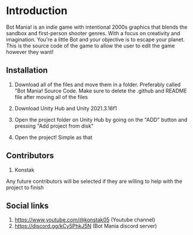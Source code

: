 # Introduction

Bot Mania! is an indie game with intentional 2000s graphics that blends the sandbox and first-person shooter genres. With a focus on creativity and imagination. You're a little Bot and your objective is to escape your planet. This is the source code of the game to allow the user to edit the game however they want!

## Installation

1. Download all of the files and move them in a folder. Preferably called "Bot Mania! Source Code. Make sure to delete the .github and README file after moving all of the files

2. Download Unity Hub and Unity 2021.3.16f1

3. Open the project folder on Unity Hub by going on the "ADD" button and pressing "Add project from disk"

4. Open the project! Simple as that

## Contributors

1. Konstak

Any future contributors will be selected if they are willing to help with the project to finish

## Social links

1. https://www.youtube.com/@konstak05 (Youtube channel)
2. https://discord.gg/kCy5PhkJ5N (Bot Mania discord server)

